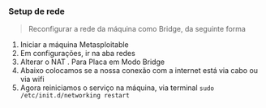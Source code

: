 ### Setup de rede

> Reconfigurar a rede da máquina como Bridge, da seguinte forma 

1. Iniciar a máquina Metasploitable
2. Em configurações, ir na aba redes
3. Alterar o NAT . Para Placa em Modo Bridge
4. Abaixo colocamos se a nossa conexão com a internet está via cabo ou via wifi
5. Agora reiniciamos o serviço na máquina, via terminal
		``sudo /etc/init.d/networking restart``